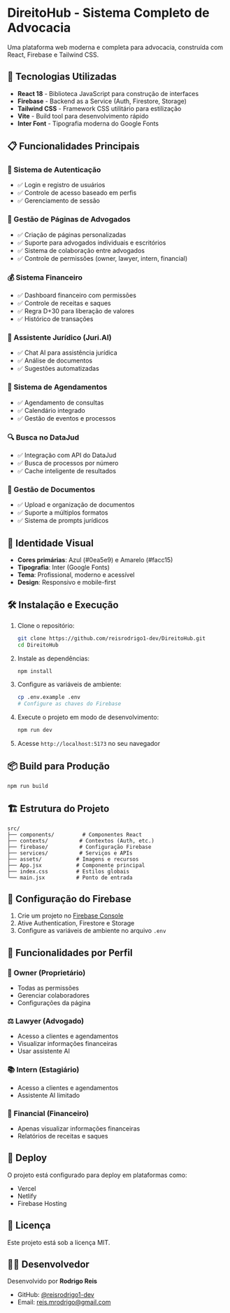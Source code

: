 # DireitoHub - Sistema Completo de Advocacia

Uma plataforma web moderna e completa para advocacia, construída com React, Firebase e Tailwind CSS.

## 🚀 Tecnologias Utilizadas

- **React 18** - Biblioteca JavaScript para construção de interfaces
- **Firebase** - Backend as a Service (Auth, Firestore, Storage)
- **Tailwind CSS** - Framework CSS utilitário para estilização
- **Vite** - Build tool para desenvolvimento rápido
- **Inter Font** - Tipografia moderna do Google Fonts

## 📋 Funcionalidades Principais

### 🔐 Sistema de Autenticação
- ✅ Login e registro de usuários
- ✅ Controle de acesso baseado em perfis
- ✅ Gerenciamento de sessão

### 👥 Gestão de Páginas de Advogados
- ✅ Criação de páginas personalizadas
- ✅ Suporte para advogados individuais e escritórios
- ✅ Sistema de colaboração entre advogados
- ✅ Controle de permissões (owner, lawyer, intern, financial)

### 💰 Sistema Financeiro
- ✅ Dashboard financeiro com permissões
- ✅ Controle de receitas e saques
- ✅ Regra D+30 para liberação de valores
- ✅ Histórico de transações

### 🤖 Assistente Jurídico (Juri.AI)
- ✅ Chat AI para assistência jurídica
- ✅ Análise de documentos
- ✅ Sugestões automatizadas

### 📅 Sistema de Agendamentos
- ✅ Agendamento de consultas
- ✅ Calendário integrado
- ✅ Gestão de eventos e processos

### 🔍 Busca no DataJud
- ✅ Integração com API do DataJud
- ✅ Busca de processos por número
- ✅ Cache inteligente de resultados

### 📄 Gestão de Documentos
- ✅ Upload e organização de documentos
- ✅ Suporte a múltiplos formatos
- ✅ Sistema de prompts jurídicos

## 🎨 Identidade Visual

- **Cores primárias**: Azul (#0ea5e9) e Amarelo (#facc15)
- **Tipografia**: Inter (Google Fonts)
- **Tema**: Profissional, moderno e acessível
- **Design**: Responsivo e mobile-first

## 🛠️ Instalação e Execução

1. Clone o repositório:
   ```bash
   git clone https://github.com/reisrodrigo1-dev/DireitoHub.git
   cd DireitoHub
   ```

2. Instale as dependências:
   ```bash
   npm install
   ```

3. Configure as variáveis de ambiente:
   ```bash
   cp .env.example .env
   # Configure as chaves do Firebase
   ```

4. Execute o projeto em modo de desenvolvimento:
   ```bash
   npm run dev
   ```

5. Acesse `http://localhost:5173` no seu navegador

## 📦 Build para Produção

```bash
npm run build
```

## 🏗️ Estrutura do Projeto

```
src/
├── components/         # Componentes React
├── contexts/          # Contextos (Auth, etc.)
├── firebase/          # Configuração Firebase
├── services/          # Serviços e APIs
├── assets/           # Imagens e recursos
├── App.jsx           # Componente principal
├── index.css         # Estilos globais
└── main.jsx          # Ponto de entrada
```

## 🔧 Configuração do Firebase

1. Crie um projeto no [Firebase Console](https://console.firebase.google.com)
2. Ative Authentication, Firestore e Storage
3. Configure as variáveis de ambiente no arquivo `.env`

## 📱 Funcionalidades por Perfil

### 👑 Owner (Proprietário)
- Todas as permissões
- Gerenciar colaboradores
- Configurações da página

### ⚖️ Lawyer (Advogado)
- Acesso a clientes e agendamentos
- Visualizar informações financeiras
- Usar assistente AI

### 📚 Intern (Estagiário)
- Acesso a clientes e agendamentos
- Assistente AI limitado

### 💼 Financial (Financeiro)
- Apenas visualizar informações financeiras
- Relatórios de receitas e saques

## 🚀 Deploy

O projeto está configurado para deploy em plataformas como:
- Vercel
- Netlify
- Firebase Hosting

## 📄 Licença

Este projeto está sob a licença MIT.

## 👨‍💻 Desenvolvedor

Desenvolvido por **Rodrigo Reis**
- GitHub: [@reisrodrigo1-dev](https://github.com/reisrodrigo1-dev)
- Email: reis.mrodrigo@gmail.com
